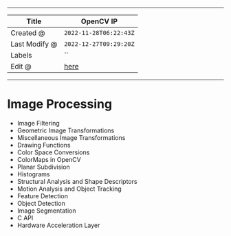 -----

| Title         | OpenCV IP                                             |
| ------------- | ----------------------------------------------------- |
| Created @     | `2022-11-28T06:22:43Z`                                |
| Last Modify @ | `2022-12-27T09:29:20Z`                                |
| Labels        | \`\`                                                  |
| Edit @        | [here](https://github.com/junxnone/aiwiki/issues/316) |

-----

# Image Processing

  - Image Filtering
  - Geometric Image Transformations
  - Miscellaneous Image Transformations
  - Drawing Functions
  - Color Space Conversions
  - ColorMaps in OpenCV
  - Planar Subdivision
  - Histograms
  - Structural Analysis and Shape Descriptors
  - Motion Analysis and Object Tracking
  - Feature Detection
  - Object Detection
  - Image Segmentation
  - C API
  - Hardware Acceleration Layer
